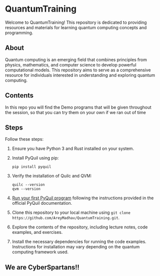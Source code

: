 # QuantumTraining

Welcome to QuantumTraining! This repository is dedicated to providing resources and materials for learning quantum computing concepts and programming.

## About

Quantum computing is an emerging field that combines principles from physics, mathematics, and computer science to develop powerful computational models. This repository aims to serve as a comprehensive resource for individuals interested in understanding and exploring quantum computing.

## Contents

In this repo you will find the Demo programs that will be given throughout the session, so that you can try them on your own if we ran out of time

## Steps

Follow these steps:

1. Ensure you have Python 3 and Rust installed on your system.
   
2. Install PyQuil using pip:

    ```
    pip install pyquil
    ```

3. Verify the installation of Quilc and QVM:

    ```
    quilc --version
    qvm --version
    ```

4. [Run your first PyQuil program](https://pyquil-docs.rigetti.com/en/stable/getting_started.html#run-your-first-program) following the instructions provided in the official PyQuil documentation.

5. Clone this repository to your local machine using `git clone https://github.com/AreyMadhav/QuantumTraining.git`.

6. Explore the contents of the repository, including lecture notes, code examples, and exercises.

7. Install the necessary dependencies for running the code examples. Instructions for installation may vary depending on the quantum computing framework used.


## We are CyberSpartans!!
